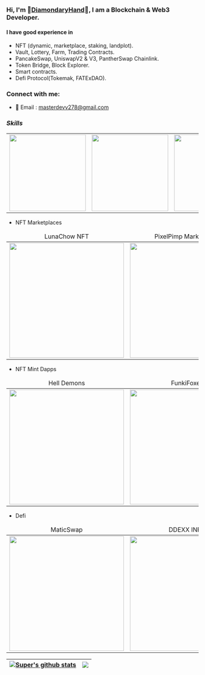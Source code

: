 ### Hi, I'm 🥇[DiamondaryHand](https://t.me/bin_0316/)🥇, I am a Blockchain & Web3 Developer.

#### I have good experience in 
- NFT (dynamic, marketplace, staking, landplot).
- Vault, Lottery, Farm, Trading Contracts.
- PancakeSwap, UniswapV2 & V3, PantherSwap Chainlink.
- Token Bridge, Block Explorer.
- Smart contracts.
- Defi Protocol(Tokemak, FATExDAO).

### Connect with me:

- 📧 Email : masterdevv278@gmail.com

### **_Skills_**
<table>
  <tr>
      <td><img src="https://github.com/diamondyhand/diamondyhand/blob/main/icons/icon_nft.png?raw=true" width="200"></td>
      <td><img src="https://github.com/diamondyhand/diamondyhand/blob/main/icons/icon_pancake.png?raw=true" width="200"></td>
      <td><img src="https://github.com/diamondyhand/diamondyhand/blob/main/icons/icon_metamask.png?raw=true" width="200"></td>
      <td><img src="https://github.com/diamondyhand/diamondyhand/blob/main/icons/eth.png?raw=true" width="200"></td>
      <td><img src="https://github.com/diamondyhand/diamondyhand/blob/main/icons/icon_solidity.png?raw=true" width="200"></td>
      <td><img src="https://github.com/diamondyhand/diamondyhand/blob/main/icons/icon_react.png?raw=true" width="200"></td>
      <td><img src="https://github.com/diamondyhand/diamondyhand/blob/main/icons/node.png?raw=true" width="200"></td>
  </tr>  
</table>

- NFT Marketplaces
<table>
    <thead align="center">
        <tr>
            <td>LunaChow NFT</td>
            <td>PixelPimp Marketplace</td>
            <td>Market Of Zion</td>            
        </tr>
    </thead>
    <tr>
        <td>
            <a href="https://lunachownft.com/">
                <img src="https://github.com/diamondyhand/diamondyhand/blob/main/images/lunachow.jpg?raw=true" width="300">
            </a>
        </td>        
        <td>
            <a href="https://nft.pixelpimp.io/">
                <img src="https://github.com/diamondyhand/diamondyhand/blob/main/images/pixelpimp.jpg?raw=true" width="300">
            </a>
        </td> 
        <td>
            <a href="https://marketofzion.com/">
                <img src="https://github.com/diamondyhand/diamondyhand/blob/main/images/marketofzion.jpg?raw=true" width="300">
            </a>
        </td>     
    </tr>
</table>

- NFT Mint Dapps
<table>
    <thead align="center">
        <tr>
            <td>Hell Demons</td>
            <td>FunkiFoxes</td>           
            <td>CryptoPigs</td>
        </tr>
    </thead>
    <tr>
        <td>
            <a href="https://helldemon.cryptoliveton.com/">
                <img src="https://github.com/diamondyhand/diamondyhand/blob/main/images/helldemon.jpg?raw=true" width="300">
            </a>
        </td>
        <td>
            <a href="https://funkifoxes.com/">
                <img src="https://github.com/diamondyhand/diamondyhand/blob/main/images/funkifoxes.jpg?raw=true" width="300">
            </a>
        </td> 
        <td>
            <a href="https://cryptopigs.one/#/">
                <img src="https://github.com/diamondyhand/diamondyhand/blob/main/images/cruptopigs.jpg?raw=true" width="300">
            </a>
        </td>               
    </tr>    
</table>

- Defi
<table>
    <thead align="center">
        <tr>
            <td>MaticSwap</td>
            <td>DDEXX INFO</td>
            <td>Token Bridge</td>  
            <td>Block Explorer</td> 
        </tr>
    </thead>
    <tr>
        <td>
            <a href="https://maticfront.web.app/farms">
                <img src="https://github.com/diamondyhand/diamondyhand/blob/main/images/maticswap.jpg?raw=true" width="300">
            </a>
        </td>          
        <td>
            <a href="http://analytics.ddexx.io">
                <img src="https://github.com/diamondyhand/diamondyhand/blob/main/images/info.jpg?raw=true" width="300">
            </a>
        </td>   
        <td>
            <a href="https://theporinibridge.com/bridge">
                <img src="https://github.com/diamondyhand/diamondyhand/blob/main/images/tokenbridge.jpg?raw=true" width="300">
            </a>
        </td> 
        <td>
            <a href="https://porini.xyz/">
                <img src="https://github.com/diamondyhand/diamondyhand/blob/main/images/blockexplore.jpg?raw=true" width="300">
            </a>
        </td> 
    </tr>  
</table>

| <a href="https://github.com/diamondyhand?tab=repositories"><img align="center" src="https://github-readme-stats.vercel.app/api?username=diamondyhand&show_icons=true&include_all_commits=true&theme=buefy&hide_border=true" alt="Super's github stats" /> </a> | <a href="https://github.com/diamondyhand?tab=repositories"><img align="center" src="https://github-readme-stats.vercel.app/api/top-langs/?username=diamondyhand&layout=compact&theme=buefy&hide_border=true" /> </a> |
| -------------------------------------------------------------------------------------------------------------------------------------------------------------------------------------------------------------------------------------------------------------- | -------------------------------------------------------------------------------------------------------------------------------------------------------------------------------------------------------------------- |


